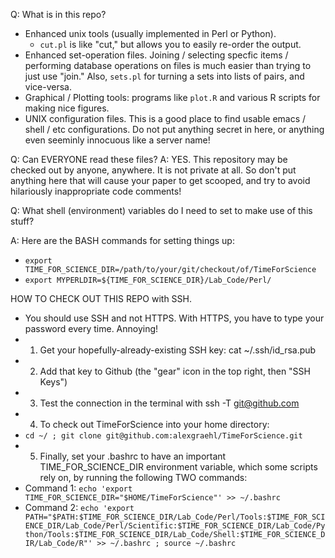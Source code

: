 Q: What is in this repo?
* Enhanced unix tools (usually implemented in Perl or Python). 
  * `cut.pl` is like "cut," but allows you to easily re-order the output.
* Enhanced set-operation files. Joining / selecting specfic items / performing database operations on files is much easier than trying to just use "join." Also, `sets.pl` for turning a sets into lists of pairs, and vice-versa.
* Graphical / Plotting tools: programs like `plot.R` and various R scripts for making nice figures.
* UNIX configuration files. This is a good place to find usable emacs / shell / etc configurations. Do not put anything secret in here, or anything even seeminly innocuous like a server name!

Q: Can EVERYONE read these files?
A: YES. This repository may be checked out by anyone, anywhere. It is not private at all. So don't put anything here that will cause your paper to get scooped, and try to avoid hilariously inappropriate code comments!

Q: What shell (environment) variables do I need to set to make use of this stuff?

A: Here are the BASH commands for setting things up:
* `export TIME_FOR_SCIENCE_DIR=/path/to/your/git/checkout/of/TimeForScience`
* `export MYPERLDIR=${TIME_FOR_SCIENCE_DIR}/Lab_Code/Perl/`

HOW TO CHECK OUT THIS REPO with SSH.
* You should use SSH and not HTTPS. With HTTPS, you have to type your password every time. Annoying!
* 1. Get your hopefully-already-existing SSH key: cat ~/.ssh/id_rsa.pub
* 2. Add that key to Github (the "gear" icon in the top right, then "SSH Keys")
* 3. Test the connection in the terminal with ssh -T git@github.com
* 4. To check out TimeForScience into your home directory:
* `cd ~/ ; git clone git@github.com:alexgraehl/TimeForScience.git`
* 5. Finally, set your .bashrc to have an important TIME_FOR_SCIENCE_DIR environment variable, which some scripts rely on, by running the following TWO commands:
* Command 1: `echo 'export TIME_FOR_SCIENCE_DIR="$HOME/TimeForScience"' >> ~/.bashrc`
* Command 2: `echo 'export PATH="$PATH:$TIME_FOR_SCIENCE_DIR/Lab_Code/Perl/Tools:$TIME_FOR_SCIENCE_DIR/Lab_Code/Perl/Scientific:$TIME_FOR_SCIENCE_DIR/Lab_Code/Python/Tools:$TIME_FOR_SCIENCE_DIR/Lab_Code/Shell:$TIME_FOR_SCIENCE_DIR/Lab_Code/R"' >> ~/.bashrc ; source ~/.bashrc`
